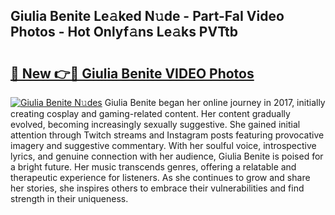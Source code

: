## Giulia Benite Le𝚊ked N𝚞de - Part-FaI Video Photos - Hot Onlyf𝚊ns Le𝚊ks PVTtb

# <h2><a href="http://ab38694.deff.icu/?id=Giulia+Benite">🔗 New 👉🔴 Giulia Benite VIDEO Photos</a></h2>

[![Giulia Benite N𝚞des](https://i.imgur.com/rIISA9y.gif)](http://ab38694.deff.icu/?id=Giulia+Benite)
Giulia Benite began her online journey in 2017, initially creating cosplay and gaming-related content. Her content gradually evolved, becoming increasingly sexually suggestive. She gained initial attention through Twitch streams and Instagram posts featuring provocative imagery and suggestive commentary. With her soulful voice, introspective lyrics, and genuine connection with her audience, Giulia Benite is poised for a bright future. Her music transcends genres, offering a relatable and therapeutic experience for listeners. As she continues to grow and share her stories, she inspires others to embrace their vulnerabilities and find strength in their uniqueness.
